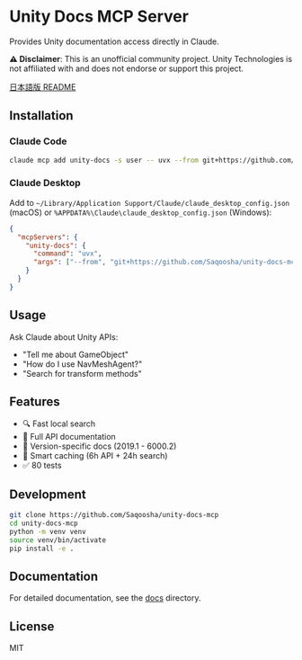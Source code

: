 # Unity Docs MCP Server

Provides Unity documentation access directly in Claude.

**⚠️ Disclaimer**: This is an unofficial community project. Unity Technologies is not affiliated with and does not endorse or support this project.

[日本語版 README](README_ja.md)

## Installation

### Claude Code
```bash
claude mcp add unity-docs -s user -- uvx --from git+https://github.com/Saqoosha/unity-docs-mcp unity-docs-mcp
```

### Claude Desktop
Add to `~/Library/Application Support/Claude/claude_desktop_config.json` (macOS) or `%APPDATA%\Claude\claude_desktop_config.json` (Windows):

```json
{
  "mcpServers": {
    "unity-docs": {
      "command": "uvx",
      "args": ["--from", "git+https://github.com/Saqoosha/unity-docs-mcp", "unity-docs-mcp"]
    }
  }
}
```

## Usage

Ask Claude about Unity APIs:
- "Tell me about GameObject"
- "How do I use NavMeshAgent?"
- "Search for transform methods"

## Features

- 🔍 Fast local search
- 📖 Full API documentation
- 🎯 Version-specific docs (2019.1 - 6000.2)
- 💾 Smart caching (6h API + 24h search)
- ✅ 80 tests

## Development

```bash
git clone https://github.com/Saqoosha/unity-docs-mcp
cd unity-docs-mcp
python -m venv venv
source venv/bin/activate
pip install -e .
```

## Documentation

For detailed documentation, see the [docs](docs/) directory.

## License

MIT